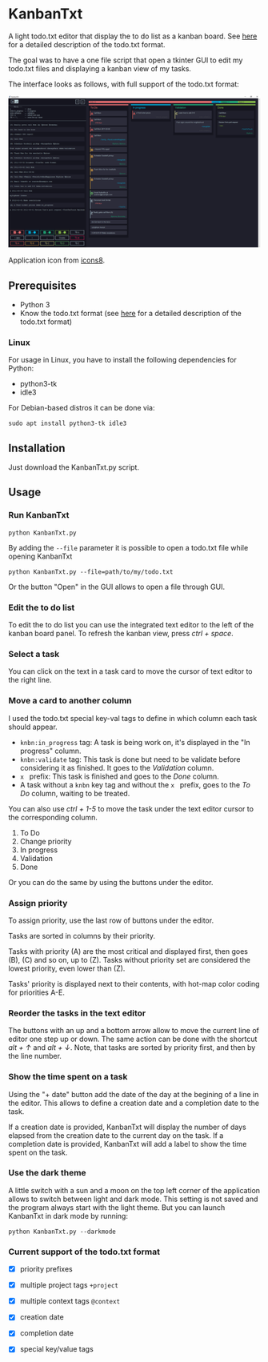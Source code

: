 # KanbanTxt

A light todo.txt editor that display the to do list as a kanban board. See [here](https://github.com/todotxt/todo.txt) for a detailed description of the todo.txt format.

The goal was to have a one file script that open a tkinter GUI to edit my todo.txt files and displaying a kanban view of my tasks.

The interface looks as follows, with full support of the todo.txt format:

![Screenshot of the KanbanTxt window](./screenshot.png)

Application icon from [icons8](https://icons8.com/icon/E1n2Jj29WyVH/kanban). 

## Prerequisites

- Python 3
- Know the todo.txt format (see [here](https://github.com/todotxt/todo.txt) for a detailed description of the todo.txt format)

### Linux

For usage in Linux, you have to install the following dependencies for Python:
- python3-tk
- idle3

For Debian-based distros it can be done via:
```
sudo apt install python3-tk idle3
```

## Installation

Just download the KanbanTxt.py script.

## Usage

### Run KanbanTxt

```
python KanbanTxt.py
```

By adding the `--file` parameter it is possible to open a todo.txt file while opening KanbanTxt

```
python KanbanTxt.py --file=path/to/my/todo.txt
```

Or the button "Open" in the GUI allows to open a file through GUI.

### Edit the to do list

To edit the to do list you can use the integrated text editor to the left of the kanban board panel. To refresh the kanban view, press *ctrl + space*.

### Select a task

You can click on the text in a task card to move the cursor of text editor to the right line.

### Move a card to another column

I used the todo.txt special key-val tags to define in which column each task should appear.

- `knbn:in_progress` tag: A task is being work on, it's displayed in the "In progress" column. 
- `knbn:validate` tag: This task is done but need to be validate before considering it as finished. It goes to the *Validation* column.
- `x ` prefix: This task is finished and goes to the *Done* column.
- A task without a `knbn` key tag and without the `x ` prefix, goes to the *To Do* column, waiting to be treated.

You can also use *ctrl + 1-5* to move the task under the text editor cursor to the corresponding column.
1. To Do
2. Change priority
3. In progress
4. Validation
5. Done

Or you can do the same by using the buttons under the editor.

### Assign priority

To assign priority, use the last row of buttons under the editor.

Tasks are sorted in columns by their priority. 

Tasks with priority (A) are the most critical and displayed first, then goes (B), (C) and so on, up to (Z). Tasks without priority set are considered the lowest priority, even lower than (Z).

Tasks' priority is displayed next to their contents, with hot-map color coding for priorities A-E.

### Reorder the tasks in the text editor

The buttons with an up and a bottom arrow allow to move the current line of editor one step up or down. The same action can be done with the shortcut *alt + ↑* and *alt + ↓*. Note, that tasks are sorted by priority first, and then by the line number.

### Show the time spent on a task

Using the "+ date" button add the date of the day at the begining of a line in the editor. This allows to define a creation date and a completion date to the task.

If a creation date is provided, KanbanTxt will display the number of days elapsed from the creation date to the current day on the task. If a completion date is provided, KanbanTxt will add a label to show the time spent on the task.

### Use the dark theme

A little switch with a sun and a moon on the top left corner of the application allows to switch between light and dark mode. This setting is not saved and the program always start with the light theme. But you can launch KanbanTxt in dark mode by running: 

```
python KanbanTxt.py --darkmode
```

### Current support of the todo.txt format

- [x] priority prefixes
- [x] multiple project tags `+project`
- [x] multiple context tags `@context`
- [x] creation date
- [x] completion date
- [x] special key/value tags

